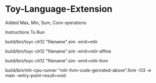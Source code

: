 # Toy-Language-Extension

Added Max, Min, Sum, Conv operations 

Instructions To Run

build/bin/toyc-ch12 "filename".sim -emit=mlir


build/bin/toyc-ch12 "filename".sim -emit=mlir-affine


build/bin/toyc-ch12 "filename".sim -emit=mlir-llvm

build/bin/mlir-cpu-runner "mlir-llvm-code-genrated-above".llvm -O3 -e main -entry-point-result=void

